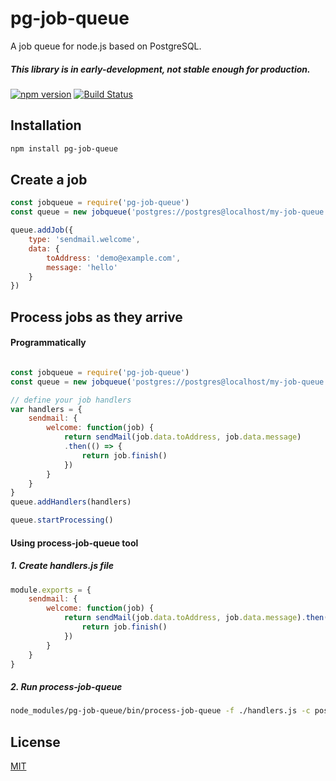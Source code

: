 # pg-job-queue

A job queue for node.js based on PostgreSQL.

##### This library is in early-development, not stable enough for production.

[![npm version](https://badge.fury.io/js/pg-job-queue.svg)](https://badge.fury.io/js/pg-job-queue)
[![Build Status](https://travis-ci.org/jameshy/pg-job-queue.svg?branch=master)](https://travis-ci.org/jameshy/pg-job-queue)


## Installation
```bash
npm install pg-job-queue
```

## Create a job

```javascript
const jobqueue = require('pg-job-queue')
const queue = new jobqueue('postgres://postgres@localhost/my-job-queue')

queue.addJob({
    type: 'sendmail.welcome',
    data: {
        toAddress: 'demo@example.com',
        message: 'hello'
    }
})
```


## Process jobs as they arrive

#### Programmatically

```javascript

const jobqueue = require('pg-job-queue')
const queue = new jobqueue('postgres://postgres@localhost/my-job-queue')

// define your job handlers
var handlers = {
    sendmail: {
        welcome: function(job) {
            return sendMail(job.data.toAddress, job.data.message)
            .then(() => {
                return job.finish()
            })
        }
    }
}
queue.addHandlers(handlers)

queue.startProcessing()
```

#### Using process-job-queue tool

##### 1. Create handlers.js file
```javascript
module.exports = {
    sendmail: {
        welcome: function(job) {
            return sendMail(job.data.toAddress, job.data.message).then(() => {
                return job.finish()
            })
        }
    }
}
```

##### 2. Run process-job-queue
```bash
node_modules/pg-job-queue/bin/process-job-queue -f ./handlers.js -c postgres://postgres@localhost/my-job-queue
```

## License
[MIT](LICENSE)

